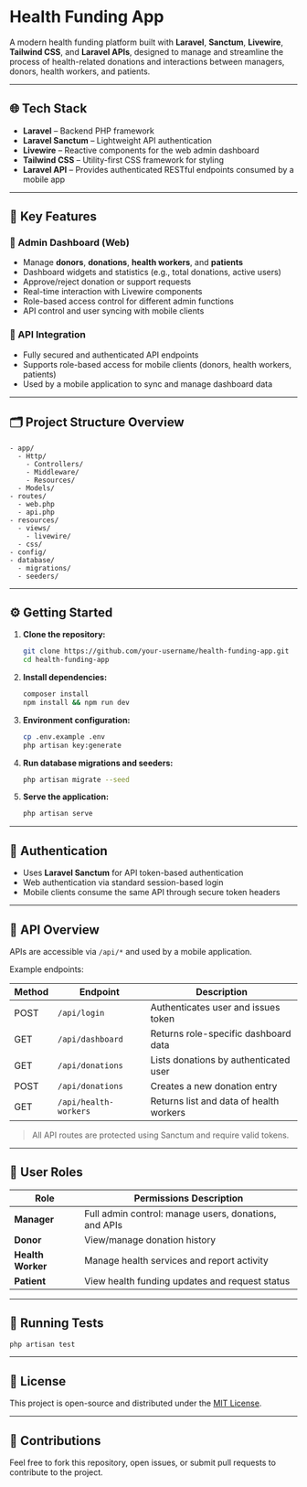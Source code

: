 # Health Funding App

A modern health funding platform built with **Laravel**, **Sanctum**, **Livewire**, **Tailwind CSS**, and **Laravel APIs**, designed to manage and streamline the process of health-related donations and interactions between managers, donors, health workers, and patients.

---

## 🌐 Tech Stack

- **Laravel** – Backend PHP framework
- **Laravel Sanctum** – Lightweight API authentication
- **Livewire** – Reactive components for the web admin dashboard
- **Tailwind CSS** – Utility-first CSS framework for styling
- **Laravel API** – Provides authenticated RESTful endpoints consumed by a mobile app

---

## 🧩 Key Features

### 🔧 Admin Dashboard (Web)
- Manage **donors**, **donations**, **health workers**, and **patients**
- Dashboard widgets and statistics (e.g., total donations, active users)
- Approve/reject donation or support requests
- Real-time interaction with Livewire components
- Role-based access control for different admin functions
- API control and user syncing with mobile clients

### 🔌 API Integration
- Fully secured and authenticated API endpoints
- Supports role-based access for mobile clients (donors, health workers, patients)
- Used by a mobile application to sync and manage dashboard data

---

## 🗂 Project Structure Overview

```
- app/
  - Http/
    - Controllers/
    - Middleware/
    - Resources/
  - Models/
- routes/
  - web.php
  - api.php
- resources/
  - views/
    - livewire/
  - css/
- config/
- database/
  - migrations/
  - seeders/
```

---

## ⚙️ Getting Started

1. **Clone the repository:**
   ```bash
   git clone https://github.com/your-username/health-funding-app.git
   cd health-funding-app
   ```

2. **Install dependencies:**
   ```bash
   composer install
   npm install && npm run dev
   ```

3. **Environment configuration:**
   ```bash
   cp .env.example .env
   php artisan key:generate
   ```

4. **Run database migrations and seeders:**
   ```bash
   php artisan migrate --seed
   ```

5. **Serve the application:**
   ```bash
   php artisan serve
   ```

---

## 🔐 Authentication

- Uses **Laravel Sanctum** for API token-based authentication
- Web authentication via standard session-based login
- Mobile clients consume the same API through secure token headers

---

## 📡 API Overview

APIs are accessible via `/api/*` and used by a mobile application.

Example endpoints:

| Method | Endpoint              | Description                        |
|--------|-----------------------|------------------------------------|
| POST   | `/api/login`          | Authenticates user and issues token |
| GET    | `/api/dashboard`      | Returns role-specific dashboard data |
| GET    | `/api/donations`      | Lists donations by authenticated user |
| POST   | `/api/donations`      | Creates a new donation entry       |
| GET    | `/api/health-workers` | Returns list and data of health workers |

> All API routes are protected using Sanctum and require valid tokens.

---

## 👥 User Roles

| Role         | Permissions Description                         |
|--------------|--------------------------------------------------|
| **Manager**  | Full admin control: manage users, donations, and APIs |
| **Donor**    | View/manage donation history                    |
| **Health Worker** | Manage health services and report activity |
| **Patient**  | View health funding updates and request status  |

---

## 🧪 Running Tests

```bash
php artisan test
```

---

## 📄 License

This project is open-source and distributed under the [MIT License](LICENSE).

---

## 🤝 Contributions

Feel free to fork this repository, open issues, or submit pull requests to contribute to the project.
